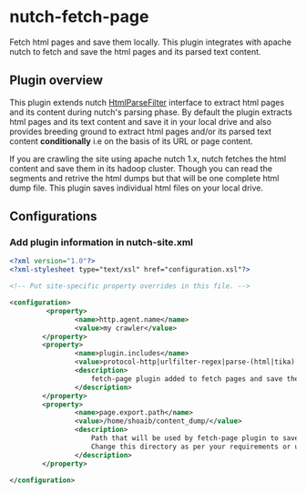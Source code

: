 # nutch-fetch-page
Fetch html pages and save them locally. This plugin integrates with apache nutch to fetch and save the html pages and its parsed text content.

## Plugin overview

This plugin extends nutch [HtmlParseFilter](https://wiki.apache.org/nutch/WritingPlugins) interface to extract html pages and its content during nutch's parsing phase. By default the plugin extracts html pages and its text content and save it in your local drive and also provides breeding ground to extract html pages and/or its parsed text content __conditionally__ i.e on the basis of its URL or page content.

 If you are crawling the site using apache nutch 1.x, nutch fetches the html content and save them in its hadoop cluster. Though you can read the segments and retrive the html dumps but that will be one complete html dump file. This plugin saves individual html files on your local drive.
 
## Configurations
 
### Add plugin information in nutch-site.xml

```xml
<?xml version="1.0"?>
<?xml-stylesheet type="text/xsl" href="configuration.xsl"?>

<!-- Put site-specific property overrides in this file. -->

<configuration>
         <property>
                <name>http.agent.name</name>
                <value>my crawler</value>
        </property>
        <property>
                <name>plugin.includes</name>
                <value>protocol-http|urlfilter-regex|parse-(html|tika)|fetch-page|index-(basic|anchor)|indexer-solr|scoring-opic|urlnormalizer-(pass|regex|basic)</value>
                <description>
					fetch-page plugin added to fetch pages and save them individually in hard drive.
                </description>
        </property>
        <property>
                <name>page.export.path</name>
                <value>/home/shoaib/content_dump/</value>
				<description>
					Path that will be used by fetch-page plugin to save the html content on local drive.
					Change this directory as per your requirements or username.
				</description>
        </property>

</configuration>
```
